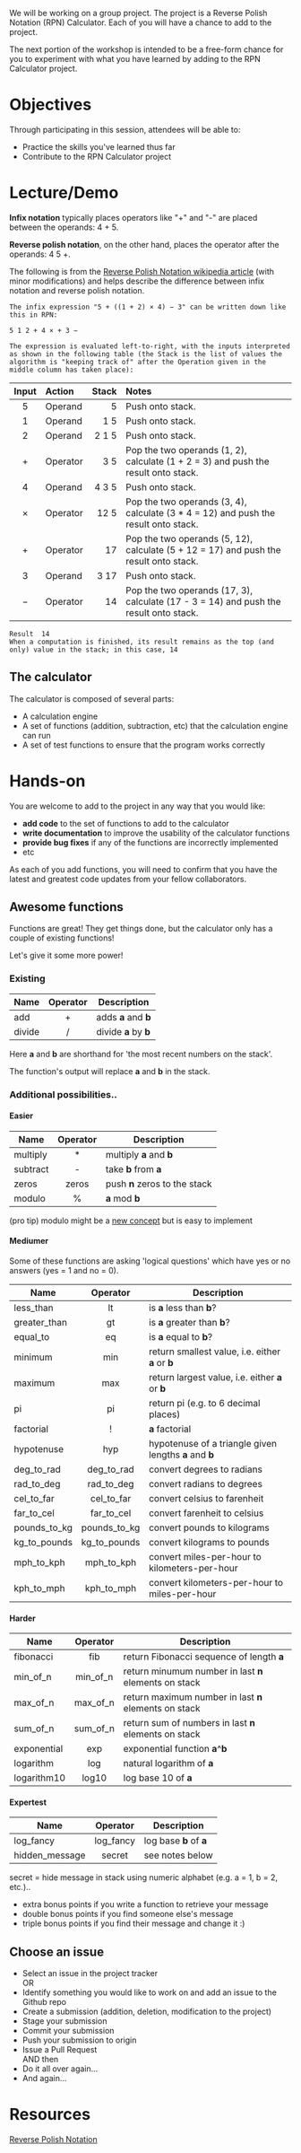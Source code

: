 <!-- begin auto-generated title section --><!-- end auto-generated section -->

We will be working on a group project. The project is a Reverse Polish Notation (RPN) Calculator. Each of you will have a chance to add to the project.

The next portion of the workshop is intended to be a free-form chance for you to experiment with what you have learned by adding to the RPN Calculator project.

# Objectives

Through participating in this session, attendees will be able to:

* Practice the skills you've learned thus far
* Contribute to the RPN Calculator project

# Lecture/Demo

**Infix notation** typically places operators like "+" and "-" are placed between the operands: 4 + 5.

**Reverse polish notation**, on the other hand, places the operator after the operands: 4 5 +.

The following is from the [Reverse Polish Notation wikipedia article](https://en.wikipedia.org/wiki/Reverse_Polish_notation) (with minor modifications) and helps describe the difference between infix notation and reverse polish notation.
 
    The infix expression "5 + ((1 + 2) × 4) − 3" can be written down like this in RPN:
    
    5 1 2 + 4 × + 3 −
    
    The expression is evaluated left-to-right, with the inputs interpreted as shown in the following table (the Stack is the list of values the algorithm is "keeping track of" after the Operation given in the middle column has taken place):


|Input	|Action	|Stack	|Notes|
|:--:|:--|--:|:--|
|5	|Operand	|5|	Push onto stack.|
|1	|Operand	|1 5|	Push onto stack.|
|2	|Operand	|2 1 5|	Push onto stack.|
|+	|Operator	|3 5|	Pop the two operands (1, 2), calculate (1 + 2 = 3) and push the result onto stack.|
|4	|Operand	|4 3 5|	Push onto stack.|
|×	|Operator	|12 5|	Pop the two operands (3, 4), calculate (3 * 4 = 12) and push the result onto stack.|
|+	|Operator	|17|	Pop the two operands (5, 12), calculate (5 + 12 = 17) and push the result onto stack.|
|3	|Operand	|3 17|	Push onto stack.|
|−	|Operator	|14|	Pop the two operands (17, 3), calculate (17 - 3 = 14) and push the result onto stack.|

    Result	14	
    When a computation is finished, its result remains as the top (and only) value in the stack; in this case, 14

## The calculator

The calculator is composed of several parts:

* A calculation engine
* A set of functions (addition, subtraction, etc) that the calculation engine can run
* A set of test functions to ensure that the program works correctly

# Hands-on

You are welcome to add to the project in any way that you would like:

* **add code** to the set of functions to add to the calculator
* **write documentation** to improve the usability of the calculator functions
* **provide bug fixes** if any of the functions are incorrectly implemented
* etc

As each of you add functions, you will need to confirm that you have the latest and greatest code updates from your fellow collaborators.

## Awesome functions

Functions are great! They get things done, but the calculator only has a couple of existing functions!

Let's give it some more power!

### Existing

Name	| Operator	| Description
-----|:--------:|------------|
add | + | adds **a** and **b**
divide | / | divide **a** by **b**

Here **a** and **b** are shorthand for 'the most recent numbers on the stack'.

The function's output will replace **a** and **b** in the stack.

### Additional possibilities..

#### Easier

Name	| Operator	| Description
-----|:--------:|------------|
multiply | * | multiply **a** and **b**
subtract | - | take **b** from **a**
zeros | zeros |  push **n** zeros to the stack
modulo | % | **a** mod **b**

(pro tip) modulo might be a [new concept](https://en.wikipedia.org/wiki/Modular_arithmetic) but is easy to implement

#### Mediumer

Some of these functions are asking 'logical questions' which have
yes or no answers (yes = 1 and no = 0).

Name	| Operator	| Description
-----|:--------:|------------|
less_than | lt | is **a** less than **b**?
greater_than | gt | is **a** greater than **b**?
equal_to | eq | is **a** equal to **b**?
minimum | min | return smallest value, i.e. either **a** or **b**
maximum | max | return largest value, i.e. either **a** or **b**
pi | pi | return pi (e.g. to 6 decimal places)
factorial | ! | **a** factorial 
hypotenuse | hyp | hypotenuse of a triangle given lengths **a** and **b**
deg\_to\_rad | deg\_to\_rad | convert degrees to radians
rad\_to\_deg | rad\_to\_deg | convert radians to degrees
cel\_to\_far | cel\_to\_far | convert celsius to farenheit
far\_to\_cel | far\_to\_cel | convert farenheit to celsius
pounds\_to\_kg | pounds\_to\_kg | convert pounds to kilograms
kg\_to\_pounds | kg\_to\_pounds | convert kilograms to pounds
mph\_to\_kph | mph\_to\_kph | convert miles-per-hour to kilometers-per-hour
kph\_to\_mph | kph\_to\_mph | convert kilometers-per-hour to miles-per-hour

#### Harder

Name	| Operator	| Description
-----|:--------:|------------|
fibonacci | fib | return Fibonacci sequence of length **a**
min\_of\_n | min\_of\_n | return minumum number in last **n** elements on stack
max\_of\_n | max\_of\_n | return maximum number in last **n** elements on stack
sum\_of\_n | sum\_of\_n | return sum of numbers in last **n** elements on stack
exponential | exp | exponential function **a**^**b**
logarithm | log | natural logarithm of **a**
logarithm10 | log10 | log base 10 of **a**

#### Expertest


Name	| Operator	| Description
-----|:--------:|------------|
log_fancy | log_fancy | log base **b** of **a**
hidden_message | secret | see notes below

secret = hide message in stack using numeric alphabet (e.g. a = 1, b = 2, etc.)..

* extra bonus points if you write a function to retrieve your message
* double bonus points if you find someone else's message 
* triple bonus points if you find their message and change it :)


## Choose an issue

* Select an issue in the project tracker<br> 
OR
* Identify something you would like to work on and add an issue to the Github repo
* Create a submission (addition, deletion, modification to the project)
* Stage your submission
* Commit your submission
* Push your submission to origin
* Issue a Pull Request<br>
AND then
* Do it all over again...
* And again...

# Resources

[Reverse Polish Notation](https://en.wikipedia.org/wiki/Reverse_Polish_notation)


<!-- begin auto-generated nav-links section --><!-- end auto-generated section -->
